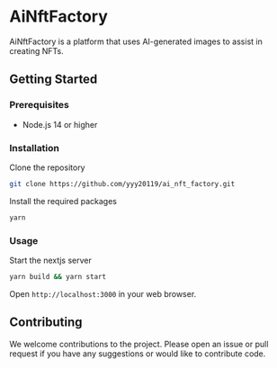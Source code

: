 # AiNftFactory

AiNftFactory is a platform that uses AI-generated images to assist in creating NFTs.
## Getting Started

### Prerequisites

-   Node.js 14 or higher

### Installation

Clone the repository

```bash
git clone https://github.com/yyy20119/ai_nft_factory.git
```

Install the required packages

```bash
yarn
```

### Usage

Start the nextjs server

```bash
yarn build && yarn start
```

Open `http://localhost:3000` in your web browser.

## Contributing

We welcome contributions to the project. Please open an issue or pull request if you have any suggestions or would like to contribute code.

